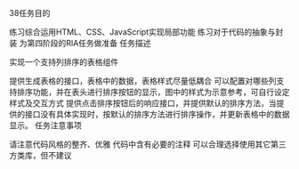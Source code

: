 38任务目的

练习综合运用HTML、CSS、JavaScript实现局部功能
练习对于代码的抽象与封装
为第四阶段的RIA任务做准备
任务描述

实现一个支持列排序的表格组件

提供生成表格的接口，表格中的数据，表格样式尽量低耦合
可以配置对哪些列支持排序功能，并在表头进行排序按钮的显示，图中的样式为示意参考，可自行设定样式及交互方式
提供点击排序按钮后的响应接口，并提供默认的排序方法，当提供的接口没有具体实现时，按默认的排序方法进行排序操作，并更新表格中的数据显示。
任务注意事项

请注意代码风格的整齐、优雅
代码中含有必要的注释
可以合理选择使用其它第三方类库，但不建议